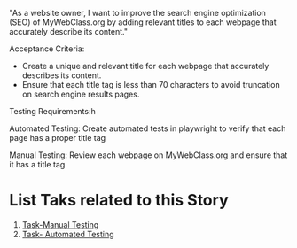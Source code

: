 "As a website owner, I want to improve the search engine optimization (SEO) of MyWebClass.org by adding relevant titles to each webpage that accurately describe its content."

Acceptance Criteria:

- Create a unique and relevant title for each webpage that accurately describes its content.
- Ensure that each title tag is less than 70 characters to avoid truncation on search engine results pages.

Testing Requirements:h

Automated Testing: Create automated tests in playwright to verify that each page has a proper title tag

Manual Testing: Review each webpage on MyWebClass.org and ensure that it has a title tag

# List Taks related to this Story
1. [Task-Manual Testing](documentation/templates/theme/initiatives/epics/stories/tasks/cookieManualTestTask.md)
2. [Task- Automated Testing](documentation/templates/theme/initiatives/epics/stories/tasks/cookieAutomatedTestTask.md)